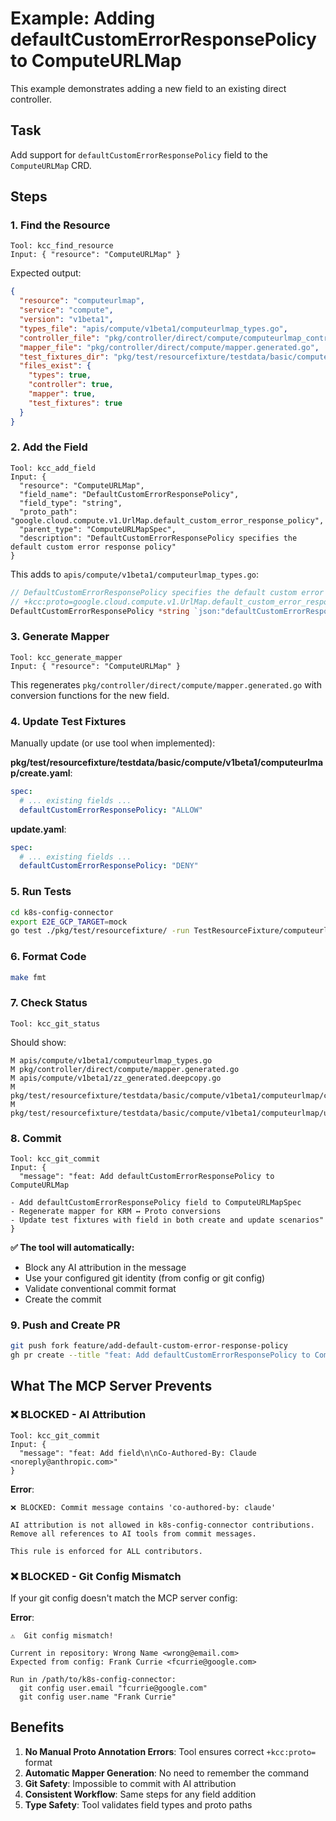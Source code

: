 # Example: Adding defaultCustomErrorResponsePolicy to ComputeURLMap

This example demonstrates adding a new field to an existing direct controller.

## Task
Add support for `defaultCustomErrorResponsePolicy` field to the `ComputeURLMap` CRD.

## Steps

### 1. Find the Resource
```
Tool: kcc_find_resource
Input: { "resource": "ComputeURLMap" }
```

Expected output:
```json
{
  "resource": "computeurlmap",
  "service": "compute",
  "version": "v1beta1",
  "types_file": "apis/compute/v1beta1/computeurlmap_types.go",
  "controller_file": "pkg/controller/direct/compute/computeurlmap_controller.go",
  "mapper_file": "pkg/controller/direct/compute/mapper.generated.go",
  "test_fixtures_dir": "pkg/test/resourcefixture/testdata/basic/compute/v1beta1/computeurlmap",
  "files_exist": {
    "types": true,
    "controller": true,
    "mapper": true,
    "test_fixtures": true
  }
}
```

### 2. Add the Field
```
Tool: kcc_add_field
Input: {
  "resource": "ComputeURLMap",
  "field_name": "DefaultCustomErrorResponsePolicy",
  "field_type": "string",
  "proto_path": "google.cloud.compute.v1.UrlMap.default_custom_error_response_policy",
  "parent_type": "ComputeURLMapSpec",
  "description": "DefaultCustomErrorResponsePolicy specifies the default custom error response policy"
}
```

This adds to `apis/compute/v1beta1/computeurlmap_types.go`:
```go
// DefaultCustomErrorResponsePolicy specifies the default custom error response policy
// +kcc:proto=google.cloud.compute.v1.UrlMap.default_custom_error_response_policy
DefaultCustomErrorResponsePolicy *string `json:"defaultCustomErrorResponsePolicy,omitempty"`
```

### 3. Generate Mapper
```
Tool: kcc_generate_mapper
Input: { "resource": "ComputeURLMap" }
```

This regenerates `pkg/controller/direct/compute/mapper.generated.go` with conversion functions for the new field.

### 4. Update Test Fixtures
Manually update (or use tool when implemented):

**pkg/test/resourcefixture/testdata/basic/compute/v1beta1/computeurlmap/create.yaml**:
```yaml
spec:
  # ... existing fields ...
  defaultCustomErrorResponsePolicy: "ALLOW"
```

**update.yaml**:
```yaml
spec:
  # ... existing fields ...
  defaultCustomErrorResponsePolicy: "DENY"
```

### 5. Run Tests
```bash
cd k8s-config-connector
export E2E_GCP_TARGET=mock
go test ./pkg/test/resourcefixture/ -run TestResourceFixture/computeurlmap -v
```

### 6. Format Code
```bash
make fmt
```

### 7. Check Status
```
Tool: kcc_git_status
```

Should show:
```
M apis/compute/v1beta1/computeurlmap_types.go
M pkg/controller/direct/compute/mapper.generated.go
M apis/compute/v1beta1/zz_generated.deepcopy.go
M pkg/test/resourcefixture/testdata/basic/compute/v1beta1/computeurlmap/create.yaml
M pkg/test/resourcefixture/testdata/basic/compute/v1beta1/computeurlmap/update.yaml
```

### 8. Commit
```
Tool: kcc_git_commit
Input: {
  "message": "feat: Add defaultCustomErrorResponsePolicy to ComputeURLMap

- Add defaultCustomErrorResponsePolicy field to ComputeURLMapSpec
- Regenerate mapper for KRM ↔ Proto conversions
- Update test fixtures with field in both create and update scenarios"
}
```

**✅ The tool will automatically:**
- Block any AI attribution in the message
- Use your configured git identity (from config or git config)
- Validate conventional commit format
- Create the commit

### 9. Push and Create PR
```bash
git push fork feature/add-default-custom-error-response-policy
gh pr create --title "feat: Add defaultCustomErrorResponsePolicy to ComputeURLMap"
```

## What The MCP Server Prevents

### ❌ BLOCKED - AI Attribution
```
Tool: kcc_git_commit
Input: {
  "message": "feat: Add field\n\nCo-Authored-By: Claude <noreply@anthropic.com>"
}
```

**Error**:
```
❌ BLOCKED: Commit message contains 'co-authored-by: claude'

AI attribution is not allowed in k8s-config-connector contributions.
Remove all references to AI tools from commit messages.

This rule is enforced for ALL contributors.
```

### ❌ BLOCKED - Git Config Mismatch
If your git config doesn't match the MCP server config:

**Error**:
```
⚠️  Git config mismatch!

Current in repository: Wrong Name <wrong@email.com>
Expected from config: Frank Currie <fcurrie@google.com>

Run in /path/to/k8s-config-connector:
  git config user.email "fcurrie@google.com"
  git config user.name "Frank Currie"
```

## Benefits

1. **No Manual Proto Annotation Errors**: Tool ensures correct `+kcc:proto=` format
2. **Automatic Mapper Generation**: No need to remember the command
3. **Git Safety**: Impossible to commit with AI attribution
4. **Consistent Workflow**: Same steps for any field addition
5. **Type Safety**: Tool validates field types and proto paths
